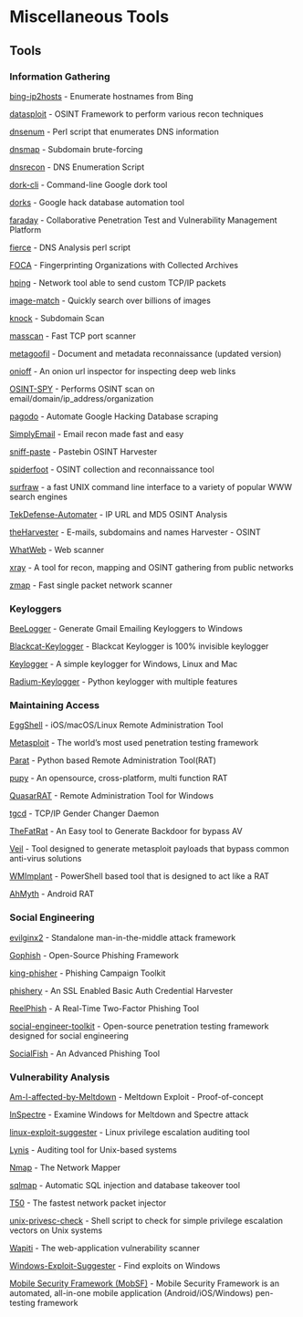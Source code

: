 # Miscellaneous Tools

## Tools

### Information Gathering

[bing-ip2hosts](https://www.morningstarsecurity.com/research/bing-ip2hosts) - Enumerate hostnames from Bing

[datasploit](https://github.com/DataSploit/datasploit) - OSINT Framework to perform various recon techniques

[dnsenum](https://github.com/fwaeytens/dnsenum) - Perl script that enumerates DNS information

[dnsmap](https://code.google.com/archive/p/dnsmap/downloads) - Subdomain brute-forcing

[dnsrecon](https://github.com/darkoperator/dnsrecon) - DNS Enumeration Script

[dork-cli](https://github.com/jgor/dork-cli) - Command-line Google dork tool

[dorks](https://github.com/USSCltd/dorks) - Google hack database automation tool

[faraday](https://github.com/infobyte/faraday) - Collaborative Penetration Test and Vulnerability Management Platform

[fierce](http://git.kali.org/gitweb/?p=packages/fierce.git;a=summary) - DNS Analysis perl script

[FOCA](https://github.com/ElevenPaths/FOCA) - Fingerprinting Organizations with Collected Archives

[hping](https://github.com/antirez/hping) - Network tool able to send custom TCP/IP packets

[image-match](https://github.com/ascribe/image-match]) - Quickly search over billions of images

[knock](https://github.com/guelfoweb/knock) - Subdomain Scan

[masscan](https://github.com/robertdavidgraham/masscan) - Fast TCP port scanner

[metagoofil](https://github.com/opsdisk/metagoofil) - Document and metadata reconnaissance (updated version)

[onioff](https://github.com/k4m4/onioff) - An onion url inspector for inspecting deep web links

[OSINT-SPY](https://github.com/SharadKumar97/OSINT-SPY) - Performs OSINT scan on email/domain/ip_address/organization

[pagodo](https://github.com/opsdisk/pagodo) - Automate Google Hacking Database scraping

[SimplyEmail](https://github.com/SimplySecurity/SimplyEmail) - Email recon made fast and easy

[sniff-paste](https://github.com/needmorecowbell/sniff-paste) - Pastebin OSINT Harvester

[spiderfoot](https://www.spiderfoot.net) - OSINT collection and reconnaissance tool

[surfraw](https://github.com/kisom/surfraw) - a fast UNIX command line interface to a variety of popular WWW search engines

[TekDefense-Automater](https://github.com/1aN0rmus/TekDefense-Automater) - IP URL and MD5 OSINT Analysis

[theHarvester](https://github.com/laramies/theHarvester) - E-mails, subdomains and names Harvester - OSINT

[WhatWeb](https://github.com/urbanadventurer/WhatWeb) - Web scanner

[xray](https://github.com/evilsocket/xray) - A tool for recon, mapping and OSINT gathering from public networks

[zmap](https://github.com/zmap/zmap) - Fast single packet network scanner

### Keyloggers

[BeeLogger](https://github.com/4w4k3/BeeLogger) - Generate Gmail Emailing Keyloggers to Windows

[Blackcat-Keylogger](https://github.com/ajayrandhawa/Blackcat-Keylogger) - Blackcat Keylogger is 100% invisible keylogger

[Keylogger](https://github.com/GiacomoLaw/Keylogger) - A simple keylogger for Windows, Linux and Mac

[Radium-Keylogger](https://github.com/mehulj94/Radium-Keylogger) - Python keylogger with multiple features

### Maintaining Access

[EggShell](https://github.com/neoneggplant/EggShell) - iOS/macOS/Linux Remote Administration Tool

[Metasploit](https://www.metasploit.com) - The world’s most used penetration testing framework

[Parat](https://github.com/fadinglr/Parat) - Python based Remote Administration Tool(RAT)

[pupy](https://github.com/n1nj4sec/pupy) - An opensource, cross-platform, multi function RAT

[QuasarRAT](https://github.com/quasar/QuasarRAT) - Remote Administration Tool for Windows

[tgcd](http://tgcd.sourceforge.net) - TCP/IP Gender Changer Daemon

[TheFatRat](https://github.com/Screetsec/TheFatRat) - An Easy tool to Generate Backdoor for bypass AV

[Veil](https://github.com/Veil-Framework/Veil) - Tool designed to generate metasploit payloads that bypass common anti-virus solutions

[WMImplant](https://github.com/FortyNorthSecurity/WMImplant) - PowerShell based tool that is designed to act like a RAT

[AhMyth](https://github.com/AhMyth/AhMyth-Android-RAT) - Android RAT

### Social Engineering

[evilginx2](https://github.com/kgretzky/evilginx2) - Standalone man-in-the-middle attack framework

[Gophish](https://getgophish.com) - Open-Source Phishing Framework

[king-phisher](https://github.com/securestate/king-phisher) - Phishing Campaign Toolkit

[phishery](https://github.com/ryhanson/phishery) - An SSL Enabled Basic Auth Credential Harvester

[ReelPhish](https://github.com/fireeye/ReelPhish) - A Real-Time Two-Factor Phishing Tool

[social-engineer-toolkit](https://github.com/trustedsec/social-engineer-toolkit) - Open-source penetration testing framework designed for social engineering

[SocialFish](https://github.com/An0nUD4Y/SocialFish) - An Advanced Phishing Tool

### Vulnerability Analysis

[Am-I-affected-by-Meltdown](https://github.com/raphaelsc/Am-I-affected-by-Meltdown) - Meltdown Exploit - Proof-of-concept

[InSpectre](https://www.grc.com/inspectre.htm) - Examine Windows for Meltdown and Spectre attack

[linux-exploit-suggester](https://github.com/mzet-/linux-exploit-suggester) - Linux privilege escalation auditing tool

[Lynis](https://cisofy.com/lynis/) - Auditing tool for Unix-based systems

[Nmap](https://nmap.org) - The Network Mapper

[sqlmap](https://github.com/sqlmapproject/sqlmap) - Automatic SQL injection and database takeover tool

[T50](https://sourceforge.net/projects/t50/) - The fastest network packet injector

[unix-privesc-check](https://github.com/pentestmonkey/unix-privesc-check) - Shell script to check for simple privilege escalation vectors on Unix systems

[Wapiti](http://wapiti.sourceforge.net) - The web-application vulnerability scanner

[Windows-Exploit-Suggester](https://github.com/GDSSecurity/Windows-Exploit-Suggester) - Find exploits on Windows

[Mobile Security Framework (MobSF)](https://github.com/MobSF/Mobile-Security-Framework-MobSF) - Mobile Security Framework is an automated, all-in-one mobile application (Android/iOS/Windows) pen-testing framework
